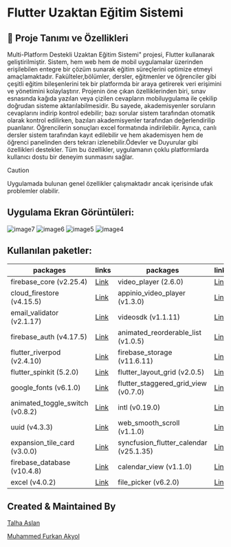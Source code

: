 # Flutter Uzaktan Eğitim Sistemi
## 🚀 Proje Tanımı ve Özellikleri
Multi-Platform Destekli Uzaktan Eğitim Sistemi" projesi, Flutter kullanarak geliştirilmiştir. Sistem, hem web hem de mobil uygulamalar üzerinden erişilebilen entegre bir çözüm sunarak eğitim süreçlerini optimize etmeyi amaçlamaktadır. Fakülteler,bölümler, dersler, eğitmenler ve öğrenciler gibi çeşitli eğitim bileşenlerini tek bir platformda bir araya getirerek veri erişimini ve yönetimini kolaylaştırır. Projenin öne çıkan özelliklerinden biri, sınav esnasında kağıda yazılan veya çizilen cevapların mobiluygulama ile çekilip doğrudan sisteme aktarılabilmesidir. Bu sayede, akademisyenler soruların cevaplarını indirip kontrol edebilir; bazı sorular sistem tarafından otomatik olarak kontrol edilirken, bazıları akademisyenler tarafından değerlendirilip puanlanır. Öğrencilerin sonuçları excel formatında indirilebilir. Ayrıca, canlı dersler sistem tarafından kayıt edilebilir ve hem akademisyen hem de öğrenci panelinden ders tekrarı izlenebilir.Ödevler ve Duyurular gibi özellikleri destekler. Tüm bu özellikler, uygulamanın çoklu platformlarda kullanıcı dostu bir deneyim sunmasını sağlar.


> [!CAUTION]
> Uygulamada bulunan genel özellikler çalışmaktadır ancak içerisinde ufak problemler olabilir.

## Uygulama Ekran Görüntüleri:

![image7](https://github.com/user-attachments/assets/b955bf6a-8d34-4f52-a426-aa21f49662bb)
![image6](https://github.com/user-attachments/assets/16ab2371-5714-4810-9c7c-c8dd803b5031)
![image5](https://github.com/user-attachments/assets/7c3c8454-93ce-4a2c-b89a-92b478b9016a)
![image4](https://github.com/user-attachments/assets/583915ff-7653-45b2-b1d3-9a43078cf183)

## Kullanılan paketler:

| packages | links | packages | links |
| --| --| --| --|
| firebase_core (v2.25.4) | [Link](https://pub.dev/packages/firebase_core) | video_player (2.6.0) | [Link](https://pub.dev/packages/video_player) |
| cloud_firestore (v4.15.5) | [Link](https://pub.dev/packages/cloud_firestore) | appinio_video_player (v1.3.0) | [Link](https://pub.dev/packages/appinio_video_player) |
| email_validator (v2.1.17) | [Link](https://pub.dev/packages/email_validator) | videosdk (v1.1.11) | [Link](https://pub.dev/packages/videosdk) |
| firebase_auth (v4.17.5) | [Link](https://pub.dev/packages/firebase_auth) | animated_reorderable_list (v1.0.5) | [Link](https://pub.dev/packages/animated_reorderable_list) |
| flutter_riverpod (v2.4.10) | [Link](https://pub.dev/packages/flutter_riverpod) | firebase_storage (v11.6.11) | [Link](https://pub.dev/packages/firebase_storage) |
| flutter_spinkit (5.2.0) | [Link](https://pub.dev/packages/flutter_spinkit) | flutter_layout_grid (v2.0.5) | [Link](https://pub.dev/packages/flutter_layout_grid) |
| google_fonts (v6.1.0) | [Link](https://pub.dev/packages/google_fonts) | flutter_staggered_grid_view (v0.7.0) | [Link](https://pub.dev/packages/flutter_staggered_grid_view) |
| animated_toggle_switch (v0.8.2) | [Link](https://pub.dev/packages/animated_toggle_switch) | intl (v0.19.0) | [Link](https://pub.dev/packages/intl) |
| uuid (v4.3.3) | [Link](https://pub.dev/packages/uuid) | web_smooth_scroll (v1.1.0) | [Link](https://pub.dev/packages/web_smooth_scroll) |
| expansion_tile_card (v3.0.0) | [Link](https://pub.dev/packages/expansion_tile_card) | syncfusion_flutter_calendar (v25.1.35) | [Link](https://pub.dev/packages/syncfusion_flutter_calendar) |
| firebase_database (v10.4.8) | [Link](https://pub.dev/packages/firebase_database) | calendar_view (v1.1.0) | [Link](https://pub.dev/packages/calendar_view) |
| excel (v4.0.2) | [Link](https://pub.dev/packages/excel) | file_picker (v6.2.0) | [Link](https://pub.dev/packages/file_picker) |

## Created & Maintained By
[Talha Aslan](https://github.com/Thasln)

[Muhammed Furkan Akyol](https://github.com/furkanakyol1050)
